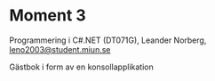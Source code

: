 # Moment 3
Programmering i C#.NET (DT071G),
Leander Norberg,
leno2003@student.miun.se

Gästbok i form av en konsollapplikation
